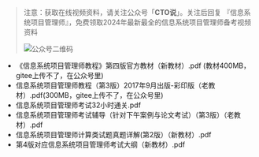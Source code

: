 > 注意：获取在线视频资料，请关注公众号「**CTO说**」。关注后回复  『信息系统项目管理师』，免费领取2024年最新最全的信息系统项目管理师备考视频资料
>  
> ![公众号二维码](https://chaidingoss.oss-cn-hangzhou.aliyuncs.com/qrcode.jpg)
>
   - 《信息系统项目管理师教程》第四版官方教材（新教材）.pdf (教材400MB，gitee上传不了，在公众号里)
   - 信息系统项目管理师教程（第3版）2017年9月出版-彩印版（老教材）.pdf(300MB，gitee上传不了，在公众号里)
   - 信息系统项目管理师考试32小时通关.pdf
   - 信息系统项目管理师考试辅导（针对下午案例与论文考试）（第3版）（老教材）.pdf
   - 信息系统项目管理师计算类试题真题详解(第2版）（新教材）.pdf
   -  第4版对应信息系统项目管理师考试大纲（新教材）.pdf